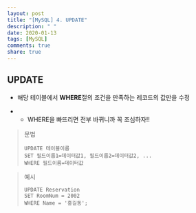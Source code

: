 ```yaml
---
layout: post
title: "[MySQL] 4. UPDATE"
description: " "
date: 2020-01-13
tags: [MySQL]
comments: true
share: true
---
```


## UPDATE

- 해당 테이블에서 **WHERE**절의 조건을 만족하는 레코드의 값만을 수정

- - WHERE을 빠뜨리면 전부 바뀌니까 꼭 조심하자!!

> 문법
>
> ```mysql
> UPDATE 테이블이름
> SET 필드이름1=데이터값1, 필드이름2=데이터값2, ...
> WHERE 필드이름=데이터값
> ```

> 예시
>
> ```mysql
> UPDATE Reservation
> SET RoomNum = 2002
> WHERE Name = '홍길동';
> ```